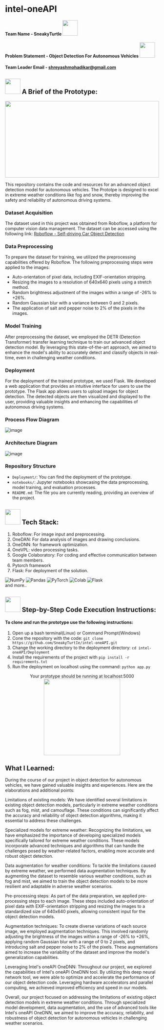 # intel-oneAPI

#### Team Name - SneakyTurtle <img src = "https://github.com/SneakyTurtIe/intel-oneAPI/assets/59119736/f7ee32ba-d85e-4ab3-8731-b6701d94b313" height = "50px">

#### Problem Statement - Object Detection For Autonomous Vehicles <img src = "https://github.com/SneakyTurtIe/intel-oneAPI/assets/59119736/549af82b-79e6-436a-b067-2e83641a9095" height = "50px">
#### Team Leader Email - shreyashmohadikar@gmail.com




## <img src = "https://github.com/SneakyTurtIe/intel-oneAPI/assets/59119736/80522c5e-f814-4c3d-906a-e5518ccdd150" height = "50px" > A Brief of the Prototype:
  
  
  <img src ="https://media.giphy.com/media/dqQxplKANtn8c/giphy.gif" height = "250" width = "100%"/>
  
  
This repository contains the code and resources for an advanced object detection model for autonomous vehicles. The Prototpe is designed to excel in extreme weather conditions like fog and snow, thereby improving the safety and reliability of autonomous driving systems.

### Dataset Acquisition
The dataset used in this project was obtained from Roboflow, a platform for computer vision data management. The dataset can be accessed using the following link: [Roboflow - Self-driving Car Object Detection](https://public.roboflow.com/object-detection/self-driving-car)

### Data Preprocessing
To prepare the dataset for training, we utilized the preprocessing capabilities offered by Roboflow. The following preprocessing steps were applied to the images:

- Auto-orientation of pixel data, including EXIF-orientation stripping.
- Resizing the images to a resolution of 640x640 pixels using a stretch method.
- Random brightness adjustment of the images within a range of -26% to +26%.
- Random Gaussian blur with a variance between 0 and 2 pixels.
- The application of salt and pepper noise to 2% of the pixels in the images.

### Model Training
After preprocessing the dataset, we employed the DETR (Detection Transformer) transfer learning technique to train our advanced object detection model. By leveraging this state-of-the-art approach, we aimed to enhance the model's ability to accurately detect and classify objects in real-time, even in challenging weather conditions.

### Deployment
For the deployment of the trained prototype, we used Flask. We developed a web application that provides an intuitive interface for users to use the prototype. The Flask app allows users to upload images for object detection. The detected objects are then visualized and displayed to the user, providing valuable insights and enhancing the capabilities of autonomous driving systems.


### Process Flow Diagram
![image](https://github.com/SneakyTurtIe/intel-oneAPI/assets/59119736/8116caf3-48df-4d64-9c89-39b222329b5f)


### Architecture Diagram
![image](https://github.com/SneakyTurtIe/intel-oneAPI/assets/59119736/4ae5024a-068c-42aa-abca-6adfab25bb46)



### Repository Structure
- `Deployment/`: You can find the deployment of the prototype.
- `notebooks/`: Jupyter notebooks showcasing the data preprocessing, model training, and evaluation processes.
- `README.md`: The file you are currently reading, providing an overview of the project.



  
  

##  <img src = "https://github.com/SneakyTurtIe/intel-oneAPI/assets/59119736/51de0cd9-f6e8-43ce-bb09-baccd71c0447" height = "50px">  Tech Stack: 
1. Roboflow: For image input and preprocessing.
1. OneDAN: For data analysis of images and drawing conclusions.
1. OneDNN: for framework optimization.
1. OneVPL: video processing tasks.
1. Google Colaboratory: For coding and effective communication between team members.
1. Pytorch framework
1. Flask: For deployment of the solution.


![NumPy](https://img.shields.io/badge/numpy-%23013243.svg?style=for-the-badge&logo=numpy&logoColor=white)
![Pandas](https://img.shields.io/badge/pandas-%23150458.svg?style=for-the-badge&logo=pandas&logoColor=white)
![PyTorch](https://img.shields.io/badge/PyTorch-%23EE4C2C.svg?style=for-the-badge&logo=PyTorch&logoColor=white)
![Colab](https://img.shields.io/badge/google%20colab-%040404.svg?style=for-the-badge&logo=googlecolab&logoColor=white)
![Flask](https://img.shields.io/badge/flask-%23000.svg?style=for-the-badge&logo=flask&logoColor=white)  
and more..

## <img src = "https://github.com/SneakyTurtIe/intel-oneAPI/assets/59119736/8d918e92-7fa3-4218-80b9-d47a0c0e7bcb" height = "50px"> Step-by-Step Code Execution Instructions:
  #### To clone and run the prototype use the following instructions:
  1. Open up a bash terminal(Linux) or Command Prompt(Windows)
  2. Cone the repository with the code: `git clone https://github.com/SneakyTurtIe/intel-oneAPI.git`
  3. Change the working directory to the deployment directory: `cd intel-oneAPI/Deployment`
  4. Install the requirements of the project with `pip install -r requirements.txt`
  5. Run the deployment on localhost using the command: `python app.py`

<p align="center">
  Your prototype should be running at localhost:5000 <br>
  <img src = "https://media.giphy.com/media/JqDeI2yjpSRgdh35oe/giphy.gif" height = "250"/>
</p>

## What I Learned:
During the course of our project in object detection for autonomous vehicles, we have gained valuable insights and experiences. Here are the elaborations and additional points:

Limitations of existing models: We have identified several limitations in existing object detection models, particularly in extreme weather conditions such as fog, mist, and camouflage. These conditions can significantly affect the accuracy and reliability of object detection algorithms, making it essential to address these challenges.

Specialized models for extreme weather: Recognizing the limitations, we have emphasized the importance of developing specialized models specifically tailored for extreme weather conditions. These models incorporate advanced techniques and algorithms that can handle the challenges posed by weather-related factors, enabling more accurate and robust object detection.

Data augmentation for weather conditions: To tackle the limitations caused by extreme weather, we performed data augmentation techniques. By augmenting the dataset to resemble various weather conditions, such as fog and mist, we aimed to train the object detection models to be more resilient and adaptable in adverse weather scenarios.

Pre-processing steps: As part of the data preparation, we applied pre-processing steps to each image. These steps included auto-orientation of pixel data with EXIF-orientation stripping and resizing the images to a standardized size of 640x640 pixels, allowing consistent input for the object detection models.

Augmentation techniques: To create diverse variations of each source image, we employed augmentation techniques. This involved randomly adjusting the brightness of the images within a range of -26% to +26%, applying random Gaussian blur with a range of 0 to 2 pixels, and introducing salt and pepper noise to 2% of the pixels. These augmentations aimed to increase the variability of the dataset and improve the model's generalization capabilities.

Leveraging Intel's oneAPI OneDNN: Throughout our project, we explored the capabilities of Intel's oneAPI OneDNN tool. By utilizing this deep neural network tool, we were able to optimize and accelerate the performance of our object detection code. Leveraging hardware accelerators and parallel computing, we achieved improved efficiency and speed in our models.

Overall, our project focused on addressing the limitations of existing object detection models in extreme weather conditions. Through specialized model development, data augmentation, and the use of advanced tools like Intel's oneAPI OneDNN, we aimed to improve the accuracy, reliability, and robustness of object detection for autonomous vehicles in challenging weather scenarios.




